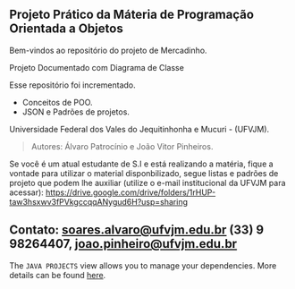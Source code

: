 ## Projeto Prático da Máteria de Programação Orientada a Objetos

Bem-vindos ao repositório do projeto de Mercadinho.

Projeto Documentado com Diagrama de Classe

Esse repositório foi incrementado.

- Conceitos de POO.
- JSON e Padrões de projetos.

Universidade Federal dos Vales do Jequitinhonha e Mucuri - (UFVJM).

>Autores: Álvaro Patrocínio e João Vitor Pinheiros.

Se você é um atual estudante de S.I e está realizando a matéria, fique a vontade para utilizar o material disponbilizado, segue listas e padrões de projeto que podem lhe auxiliar (utilize o e-mail institucional da UFVJM para acessar):
https://drive.google.com/drive/folders/1rHUP-taw3hsxwv3fPVkgccqqANygud6H?usp=sharing

## Contato: soares.alvaro@ufvjm.edu.br (33) 9 98264407, joao.pinheiro@ufvjm.edu.br

The `JAVA PROJECTS` view allows you to manage your dependencies. More details can be found [here](https://github.com/microsoft/vscode-java-dependency#manage-dependencies).
